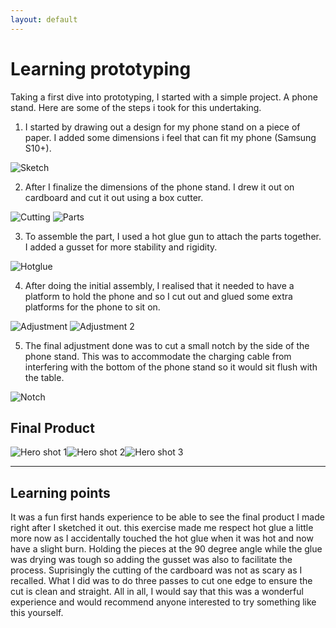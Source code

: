 ```yaml
---
layout: default
---
```


# Learning prototyping
Taking a first dive into prototyping, I started with a simple project. A phone stand. Here are some of the steps i took for this undertaking.

1. I started by drawing out a design for my phone stand on a piece of paper. I added some dimensions i feel that can fit my phone (Samsung S10+).

![Sketch](images/sketch.jpg)

2. After I finalize the dimensions of the phone stand. I drew it out on cardboard and cut it out using a box cutter.

![Cutting](images/cutting.jpg)
![Parts](images/parts.jpg)

3. To assemble the part, I used a hot glue gun to attach the parts together. I added a gusset for more stability and rigidity.

![Hotglue](images/hotglue.jpg)

4. After doing the initial assembly, I realised that it needed to have a platform to hold the phone and so I cut out and glued some extra platforms for the phone to sit on.

![Adjustment](images/platform1.jpg) ![Adjustment 2](images/platform2.jpg)

5. The final adjustment done was to cut a small notch by the side of the phone stand. This was to accommodate the charging cable from interfering with the bottom of the phone stand so it would sit flush with the table.

![Notch](images/notch.jpg)


## Final Product

![Hero shot 1](images/hero1.jpg)![Hero shot 2](images/hero2.jpg)![Hero shot 3](images/hero3.jpg)

* * *

## Learning points
It was a fun first hands experience to be able to see the final product I made right after I sketched it out. this exercise made me respect hot glue a little more now as I accidentally touched the hot glue when it was hot and now have a slight burn. Holding the pieces at the 90 degree angle while the glue was drying was tough so adding the gusset was also to facilitate the process. Suprisingly the cutting of the cardboard was not as scary as I recalled. What I did was to do three passes to cut one edge to ensure the cut is clean and straight. All in all, I would say that this was a wonderful experience and would recommend anyone interested to try something like this yourself.
